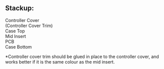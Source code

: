 ## Stackup: 
Controller Cover \
(Controller Cover Trim) \
Case Top \
Mid Insert \
PCB \
Case Bottom 

*Controller cover trim should be glued in place to the controller cover, and works better if it is the same colour as the mid insert.

